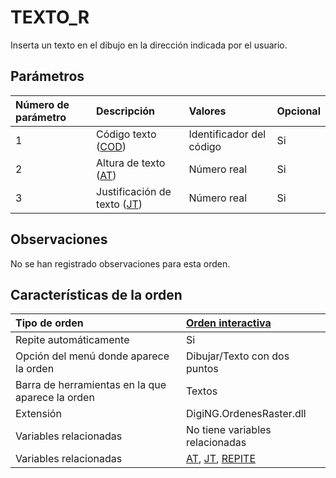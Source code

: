 # TEXTO\_R

Inserta un texto en el dibujo en la dirección indicada por el usuario.

## Parámetros

| Número de parámetro | Descripción | Valores | Opcional |
| :--- | :--- | :--- | :--- |
| 1 | Código texto \([COD](/digi3d-net/referencia/ventana-de-dibujo/ordenes/t/COD.html)\) | Identificador del código | Si |
| 2 | Altura de texto \([AT](/digi3d-net/referencia/ventana-de-dibujo/ordenes/t/AT.html)\) | Número real | Si |
| 3 | Justificación de texto \([JT](/digi3d-net/referencia/ventana-de-dibujo/ordenes/t/JT.html)\) | Número real | Si |

## Observaciones

No se han registrado observaciones para esta orden.

## Características de la orden

| Tipo de orden | [Orden interactiva](texto-r.md) |
| :--- | :--- |
| Repite automáticamente | Si |
| Opción del menú donde aparece la orden | Dibujar/Texto con dos puntos |
| Barra de herramientas en la que aparece la orden | Textos |
| Extensión | DigiNG.OrdenesRaster.dll |
| Variables relacionadas | No tiene variables relacionadas |
| Variables relacionadas | [AT](/digi3d-net/referencia/ventana-de-dibujo/ordenes/t/AT.html), [JT](/digi3d-net/referencia/ventana-de-dibujo/ordenes/t/JT.html), [REPITE](/digi3d-net/referencia/ventana-de-dibujo/ordenes/t/REPITE.html) |


